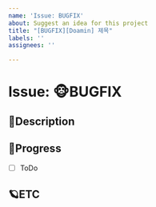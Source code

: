 ```yaml
---
name: 'Issue: BUGFIX'
about: Suggest an idea for this project
title: "[BUGFIX][Doamin] 제목"
labels: ''
assignees: ''

---
```


# Issue: 🐵BUGFIX

## 🎈Description
<!-- 설명을 작성하시오. -->

## 🎹Progress
- [ ] ToDo

## 🪐ETC
<!-- 비고 -->
